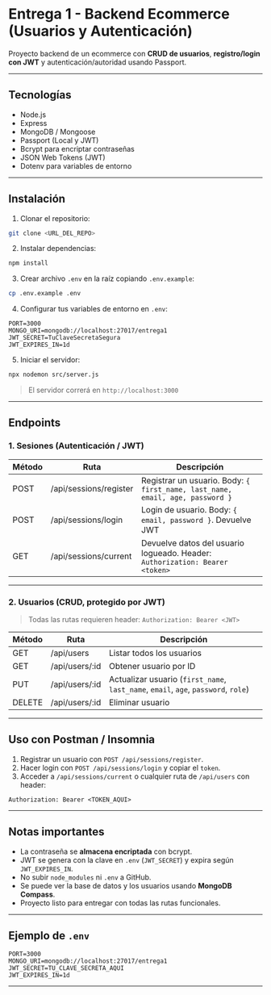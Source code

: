 # Entrega 1 - Backend Ecommerce (Usuarios y Autenticación)

Proyecto backend de un ecommerce con **CRUD de usuarios**, **registro/login con JWT** y autenticación/autoridad usando Passport.

---

## Tecnologías

- Node.js
- Express
- MongoDB / Mongoose
- Passport (Local y JWT)
- Bcrypt para encriptar contraseñas
- JSON Web Tokens (JWT)
- Dotenv para variables de entorno

---

## Instalación

1. Clonar el repositorio:

```bash
git clone <URL_DEL_REPO>
```

2. Instalar dependencias:

```bash
npm install
```

3. Crear archivo `.env` en la raíz copiando `.env.example`:

```bash
cp .env.example .env
```

4. Configurar tus variables de entorno en `.env`:

```
PORT=3000
MONGO_URI=mongodb://localhost:27017/entrega1
JWT_SECRET=TuClaveSecretaSegura
JWT_EXPIRES_IN=1d
```

5. Iniciar el servidor:

```bash
npx nodemon src/server.js
```

> El servidor correrá en `http://localhost:3000`

---

## Endpoints

### 1. Sesiones (Autenticación / JWT)

| Método | Ruta | Descripción |
|--------|-----|-------------|
| POST   | /api/sessions/register | Registrar un usuario. Body: `{ first_name, last_name, email, age, password }` |
| POST   | /api/sessions/login    | Login de usuario. Body: `{ email, password }`. Devuelve JWT |
| GET    | /api/sessions/current  | Devuelve datos del usuario logueado. Header: `Authorization: Bearer <token>` |

---

### 2. Usuarios (CRUD, protegido por JWT)

> Todas las rutas requieren header: `Authorization: Bearer <JWT>`

| Método | Ruta | Descripción |
|--------|-----|-------------|
| GET    | /api/users        | Listar todos los usuarios |
| GET    | /api/users/:id    | Obtener usuario por ID |
| PUT    | /api/users/:id    | Actualizar usuario (`first_name`, `last_name`, `email`, `age`, `password`, `role`) |
| DELETE | /api/users/:id    | Eliminar usuario |

---

## Uso con Postman / Insomnia

1. Registrar un usuario con `POST /api/sessions/register`.  
2. Hacer login con `POST /api/sessions/login` y copiar el `token`.  
3. Acceder a `/api/sessions/current` o cualquier ruta de `/api/users` con header:

```
Authorization: Bearer <TOKEN_AQUI>
```

---

## Notas importantes

- La contraseña se **almacena encriptada** con bcrypt.  
- JWT se genera con la clave en `.env` (`JWT_SECRET`) y expira según `JWT_EXPIRES_IN`.  
- No subir `node_modules` ni `.env` a GitHub.  
- Se puede ver la base de datos y los usuarios usando **MongoDB Compass**.  
- Proyecto listo para entregar con todas las rutas funcionales.

---

## Ejemplo de `.env`

```env
PORT=3000
MONGO_URI=mongodb://localhost:27017/entrega1
JWT_SECRET=TU_CLAVE_SECRETA_AQUI
JWT_EXPIRES_IN=1d
```

---

